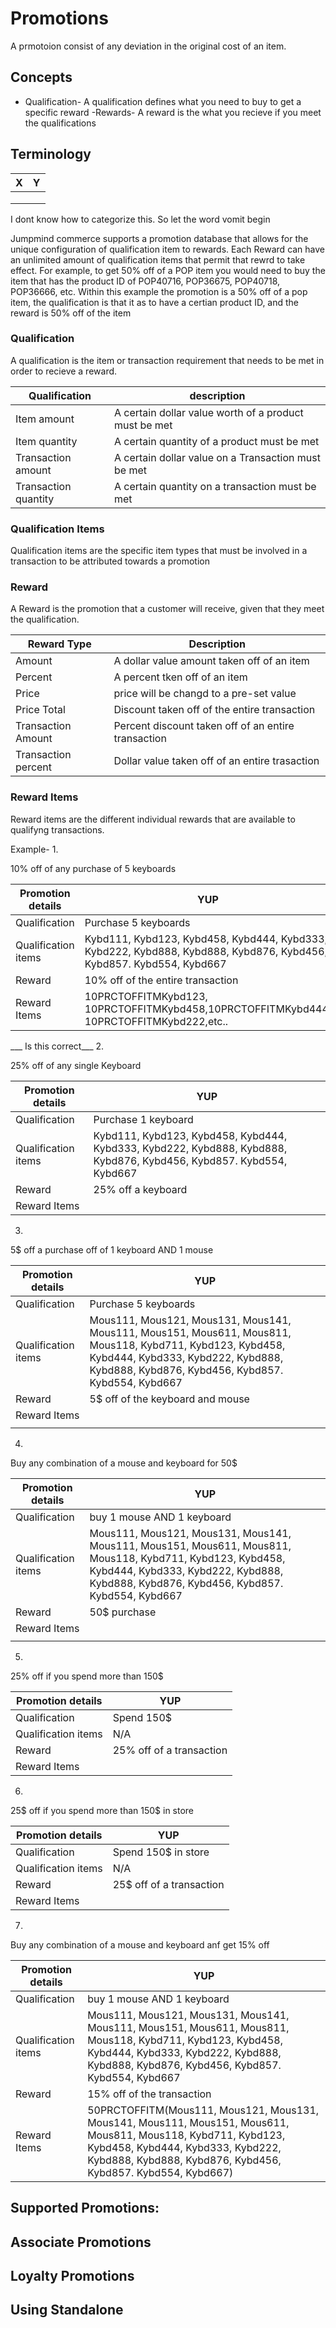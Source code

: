 # Promotions
A prmotoion consist of any deviation in the original cost of an item. 

## Concepts
- Qualification- A qualification defines what you need to buy to get a specific reward
-Rewards-  A reward is the what you recieve if you meet the qualifications
## Terminology
|X|Y|
|---|-----|
|||
|||
|||



I dont know how to categorize this. So let the word vomit begin 

Jumpmind commerce supports a promotion database that allows for the unique configuration of qualification item to rewards. Each Reward can have an unlimited amount of qualification items that permit that rewrd to take effect. 
For example, to get 50% off of a POP item you would need to buy the item that has the product ID of POP40716, POP36675, POP40718, POP36666, etc. 
Within this example the promotion is a 50% off of a pop item, the qualification is that it as to have a certian product ID, and the reward is 50% off of the item

### Qualification
A qualification is the item or transaction requirement that needs to be met in order to recieve a reward.

|Qualification|description|
|---|-----|
|Item amount| A certain dollar value worth of a product must be met|
|Item quantity|A certain quantity of a product must be met|
|Transaction amount|A certain dollar value on a Transaction must be met|
|Transaction quantity|A certain quantity on a transaction must be met|

### Qualification Items
Qualification items are the specific item types that must be involved in a transaction to be attributed towards a promotion 
### Reward
A Reward is the promotion that a customer will receive, given that they meet the qualification.


|Reward Type|Description|
|---|-----|
|Amount|A dollar value amount taken off of an item|
|Percent|A percent tken off of an item|
|Price| price will be changd to a pre-set value|
|Price Total|Discount taken off of the entire transaction |
|Transaction Amount|Percent discount taken off of an entire transaction|
|Transaction percent|Dollar value taken off of an entire trasaction|
### Reward Items
Reward items are the different individual rewards that are available to qualifyng transactions.

Example- 
1. 

10% off of any purchase of 5 keyboards

|Promotion details|YUP|
|---|-----|
|Qualification|Purchase 5 keyboards|
|Qualification items|Kybd111, Kybd123, Kybd458, Kybd444, Kybd333, Kybd222, Kybd888, Kybd888, Kybd876, Kybd456, Kybd857. Kybd554, Kybd667|
|Reward|10% off of the entire transaction|
|Reward Items|10PRCTOFFITMKybd123, 10PRCTOFFITMKybd458,10PRCTOFFITMKybd444, 10PRCTOFFITMKybd222,etc..    |
 ___ Is this correct___
2. 

25% off of any single Keyboard 

|Promotion details|YUP|
|---|-----|
|Qualification|Purchase 1 keyboard|
|Qualification items|Kybd111, Kybd123, Kybd458, Kybd444, Kybd333, Kybd222, Kybd888, Kybd888, Kybd876, Kybd456, Kybd857. Kybd554, Kybd667|
|Reward|25% off a keyboard|
|Reward Items||

3. 

5$ off a purchase off of 1 keyboard AND 1 mouse

|Promotion details|YUP|
|---|-----|
|Qualification|Purchase 5 keyboards|
|Qualification items|Mous111, Mous121, Mous131, Mous141, Mous111, Mous151, Mous611, Mous811, Mous118, Kybd711, Kybd123, Kybd458, Kybd444, Kybd333, Kybd222, Kybd888, Kybd888, Kybd876, Kybd456, Kybd857. Kybd554, Kybd667|
|Reward|5$ off of the keyboard and mouse|
|Reward Items||
|||


4. 

Buy any combination of a mouse and keyboard for 50$

|Promotion details|YUP|
|---|-----|
|Qualification|buy 1 mouse AND 1 keyboard|
|Qualification items|Mous111, Mous121, Mous131, Mous141, Mous111, Mous151, Mous611, Mous811, Mous118, Kybd711, Kybd123, Kybd458, Kybd444, Kybd333, Kybd222, Kybd888, Kybd888, Kybd876, Kybd456, Kybd857. Kybd554, Kybd667|
|Reward|50$ purchase|
|Reward Items||
|||

5. 

25% off if you spend more than 150$

|Promotion details|YUP|
|---|-----|
|Qualification|Spend 150$|
|Qualification items|N/A|
|Reward|25% off of a transaction|
|Reward Items||

6.
 
 25$ off if you spend more than 150$ in store
 
 |Promotion details|YUP|
 |---|-----|
 |Qualification|Spend 150$ in store|
 |Qualification items|N/A|
 |Reward|25$ off of a transaction|
 |Reward Items||

7.
Buy any combination of a mouse and keyboard anf get 15% off

|Promotion details|YUP|
|---|-----|
|Qualification|buy 1 mouse AND 1 keyboard|
|Qualification items|Mous111, Mous121, Mous131, Mous141, Mous111, Mous151, Mous611, Mous811, Mous118, Kybd711, Kybd123, Kybd458, Kybd444, Kybd333, Kybd222, Kybd888, Kybd888, Kybd876, Kybd456, Kybd857. Kybd554, Kybd667|
|Reward|15% off of the transaction|
|Reward Items|50PRCTOFFITM(Mous111, Mous121, Mous131, Mous141, Mous111, Mous151, Mous611, Mous811, Mous118, Kybd711, Kybd123, Kybd458, Kybd444, Kybd333, Kybd222, Kybd888, Kybd888, Kybd876, Kybd456, Kybd857. Kybd554, Kybd667)|

## Supported Promotions:

## Associate Promotions

## Loyalty Promotions

## Using Standalone

